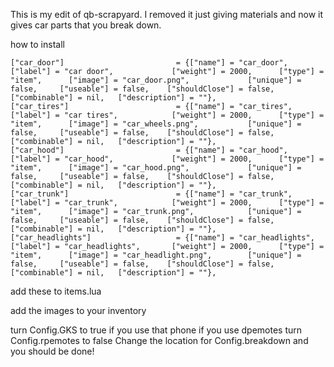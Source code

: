 This is my edit of qb-scrapyard. I removed it just giving materials and now it gives car parts that you break down. 

how to install 

```
["car_door"] 					 	 = {["name"] = "car_door", 			  	  		["label"] = "car door", 			["weight"] = 2000, 		["type"] = "item", 		["image"] = "car_door.png", 			["unique"] = false, 	["useable"] = false, 	["shouldClose"] = false, ["combinable"] = nil,   ["description"] = ""},
["car_tires"] 					 	 = {["name"] = "car_tires", 			  	  	["label"] = "car tires", 			["weight"] = 2000, 		["type"] = "item", 		["image"] = "car_wheels.png", 			["unique"] = false, 	["useable"] = false, 	["shouldClose"] = false, ["combinable"] = nil,   ["description"] = ""},
["car_hood"] 					 	 = {["name"] = "car_hood", 			  	  		["label"] = "car_hood", 			["weight"] = 2000, 		["type"] = "item", 		["image"] = "car_hood.png", 			["unique"] = false, 	["useable"] = false, 	["shouldClose"] = false, ["combinable"] = nil,   ["description"] = ""},
["car_trunk"] 					 	 = {["name"] = "car_trunk", 			  	  	["label"] = "car_trunk", 			["weight"] = 2000, 		["type"] = "item", 		["image"] = "car_trunk.png", 			["unique"] = false, 	["useable"] = false, 	["shouldClose"] = false, ["combinable"] = nil,   ["description"] = ""},
["car_headlights"] 					 = {["name"] = "car_headlights", 			  	["label"] = "car_headlights", 		["weight"] = 2000, 		["type"] = "item", 		["image"] = "car_headlight.png", 		["unique"] = false, 	["useable"] = false, 	["shouldClose"] = false, ["combinable"] = nil,   ["description"] = ""},
```

add these to items.lua

add the images to your inventory

turn Config.GKS to true if you use that phone
if you use dpemotes turn Config.rpemotes to false
Change the location for Config.breakdown and you should be done!
